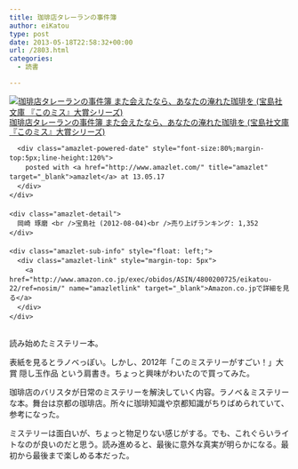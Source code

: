 ```yaml
---
title: 珈琲店タレーランの事件簿
author: eiKatou
type: post
date: 2013-05-18T22:58:32+00:00
url: /2803.html
categories:
  - 読書

---
```

<div class="amazlet-box" style="margin-bottom:0px;">
  <div class="amazlet-image" style="float:left;margin:0px 12px 1px 0px;">
    <a href="http://www.amazon.co.jp/exec/obidos/ASIN/4800200725/eikatou-22/ref=nosim/" name="amazletlink" target="_blank"><img src="http://ecx.images-amazon.com/images/I/51ecv4NKI7L._SL160_.jpg" alt="珈琲店タレーランの事件簿 また会えたなら、あなたの淹れた珈琲を (宝島社文庫 『このミス』大賞シリーズ)" style="border: none;" /></a>
  </div>
  
  <div class="amazlet-info" style="line-height:120%; margin-bottom: 10px">
    <div class="amazlet-name" style="margin-bottom:10px;line-height:120%">
      <a href="http://www.amazon.co.jp/exec/obidos/ASIN/4800200725/eikatou-22/ref=nosim/" name="amazletlink" target="_blank">珈琲店タレーランの事件簿 また会えたなら、あなたの淹れた珈琲を (宝島社文庫 『このミス』大賞シリーズ)</a></p> 
      
      <div class="amazlet-powered-date" style="font-size:80%;margin-top:5px;line-height:120%">
        posted with <a href="http://www.amazlet.com/" title="amazlet" target="_blank">amazlet</a> at 13.05.17
      </div>
    </div>
    
    <div class="amazlet-detail">
      岡崎 琢磨 <br />宝島社 (2012-08-04)<br />売り上げランキング: 1,352
    </div>
    
    <div class="amazlet-sub-info" style="float: left;">
      <div class="amazlet-link" style="margin-top: 5px">
        <a href="http://www.amazon.co.jp/exec/obidos/ASIN/4800200725/eikatou-22/ref=nosim/" name="amazletlink" target="_blank">Amazon.co.jpで詳細を見る</a>
      </div>
    </div>
  </div>
  
  <div class="amazlet-footer" style="clear: left">
  </div>
</div>

読み始めたミステリー本。

表紙を見るとラノベっぽい。しかし、2012年「このミステリーがすごい！」大賞 隠し玉作品 という肩書き。ちょっと興味がわいたので買ってみた。

珈琲店のバリスタが日常のミステリーを解決していく内容。ラノベ＆ミステリーな本。舞台は京都の珈琲店。所々に珈琲知識や京都知識がちりばめられていて、参考になった。

ミステリーは面白いが、ちょっと物足りない感じがする。でも、これぐらいライトなのが良いのだと思う。読み進めると、最後に意外な真実が明らかになる。最初から最後まで楽しめる本だった。
